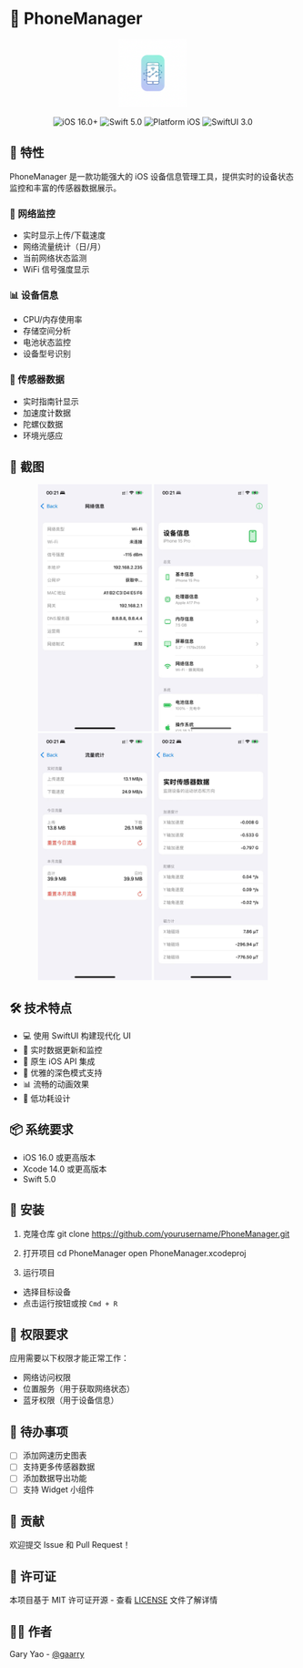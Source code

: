 # 📱 PhoneManager

<p align="center">
  <img src="screenshots/app_icon.png" width="120" height="120"/>
</p>

<p align="center">
  <img src="https://img.shields.io/badge/iOS-16.0%2B-blue.svg" alt="iOS 16.0+"/>
  <img src="https://img.shields.io/badge/Swift-5.0-orange.svg" alt="Swift 5.0"/>
  <img src="https://img.shields.io/badge/Platform-iOS-lightgrey.svg" alt="Platform iOS"/>
  <img src="https://img.shields.io/badge/SwiftUI-3.0-green.svg" alt="SwiftUI 3.0"/>
</p>

## 🌟 特性

PhoneManager 是一款功能强大的 iOS 设备信息管理工具，提供实时的设备状态监控和丰富的传感器数据展示。

### 🔄 网络监控
- 实时显示上传/下载速度
- 网络流量统计（日/月）
- 当前网络状态监测
- WiFi 信号强度显示

### 📊 设备信息
- CPU/内存使用率
- 存储空间分析
- 电池状态监控
- 设备型号识别

### 🧭 传感器数据
- 实时指南针显示
- 加速度计数据
- 陀螺仪数据
- 环境光感应

## 📸 截图

<p align="center">
  <img src="screenshots/network.png" width="200"/>
  <img src="screenshots/device.png" width="200"/>
  <img src="screenshots/compass.png" width="200"/>
  <img src="screenshots/sensors.png" width="200"/>
</p>

## 🛠 技术特点

- 💻 使用 SwiftUI 构建现代化 UI
- 🔄 实时数据更新和监控
- 📱 原生 iOS API 集成
- 🎨 优雅的深色模式支持
- 📊 流畅的动画效果
- 🔋 低功耗设计

## 📦 系统要求

- iOS 16.0 或更高版本
- Xcode 14.0 或更高版本
- Swift 5.0

## 🚀 安装

1. 克隆仓库
git clone https://github.com/yourusername/PhoneManager.git

2. 打开项目
cd PhoneManager
open PhoneManager.xcodeproj

3. 运行项目
- 选择目标设备
- 点击运行按钮或按 `Cmd + R`

## 🔑 权限要求

应用需要以下权限才能正常工作：
- 网络访问权限
- 位置服务（用于获取网络状态）
- 蓝牙权限（用于设备信息）

## 📝 待办事项

- [ ] 添加网速历史图表
- [ ] 支持更多传感器数据
- [ ] 添加数据导出功能
- [ ] 支持 Widget 小组件

## 🤝 贡献

欢迎提交 Issue 和 Pull Request！

## 📄 许可证

本项目基于 MIT 许可证开源 - 查看 [LICENSE](LICENSE) 文件了解详情

## 👨‍💻 作者

Gary Yao - [@gaarry](https://github.com/gaarry)
